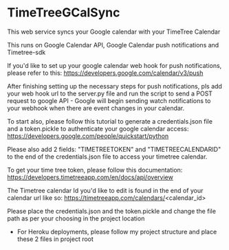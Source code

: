 # TimeTreeGCalSync
This web service syncs your Google calendar with your TimeTree Calendar 

This runs on Google Calendar API, Google Calendar push notifications and Timetree-sdk

If you'd like to set up your google calendar web hook for push notifications, please refer to this:
https://developers.google.com/calendar/v3/push

After finishing setting up the necessary steps for push notifications, pls add your web hook url to the server.py file and run the script to send a POST request to google API - Google will begin sending watch notifications to your webhook when there are event changes in your calendar.

To start also, please follow this tutorial to generate a credentials.json file and a token.pickle to authenticate your google calendar access:
https://developers.google.com/people/quickstart/python

Please also add 2 fields: "TIMETREETOKEN" and "TIMETREECALENDARID" to the end of the credentials.json file to access your timetree calendar.

To get your time tree token, please follow this documentation:
https://developers.timetreeapp.com/en/docs/api/overview

The Timetree calendar Id you'd like to edit is found in the end of your calendar url like so: https://timetreeapp.com/calendars/<calendar_id>

Please place the credentials.json and the token.pickle and change the file path as per your choosing in the project location 
  - For Heroku deployments, please follow my project structure and place these 2 files in project root
